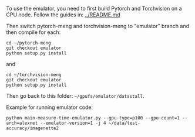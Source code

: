 To use the emulator, you need to first build Pytorch and Torchvision on a CPU node. Follow the guides in: [../README.md](../README.md)


Then switch pytorch-meng and torchvision-meng to "emulator" branch and then compile for each:

```
cd ~/pytorch-meng
git checkout emulator
python setup.py install
```

and

```
cd ~/torchvision-meng
git checkout emulator
python setup.py install
```

Then go back to this folder: `~/gpufs/emulator/datastall`.

Example for running emulator code:

```
python main-measure-time-emulator.py --gpu-type=p100 --gpu-count=1 --arch=alexnet --emulator-version=1 -j 4 ~/data/test-accuracy/imagenette2
```
